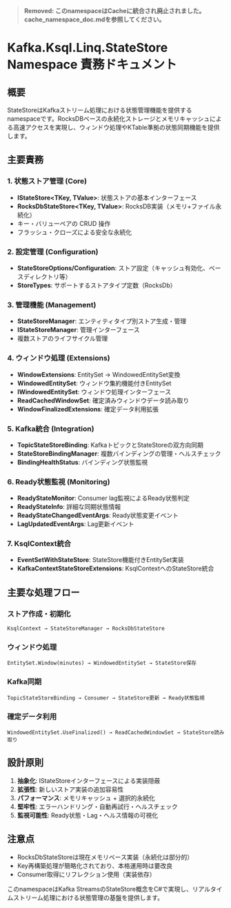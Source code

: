 > **Removed: このnamespaceはCacheに統合され廃止されました。cache_namespace_doc.mdを参照してください。**

# Kafka.Ksql.Linq.StateStore Namespace 責務ドキュメント

## 概要
StateStoreはKafkaストリーム処理における状態管理機能を提供するnamespaceです。RocksDBベースの永続化ストレージとメモリキャッシュによる高速アクセスを実現し、ウィンドウ処理やKTable準拠の状態同期機能を提供します。

## 主要責務

### 1. 状態ストア管理 (Core)
- **IStateStore<TKey, TValue>**: 状態ストアの基本インターフェース
- **RocksDbStateStore<TKey, TValue>**: RocksDB実装（メモリ+ファイル永続化）
- キー・バリューペアの CRUD 操作
- フラッシュ・クローズによる安全な永続化

### 2. 設定管理 (Configuration)
- **StateStoreOptions/Configuration**: ストア設定（キャッシュ有効化、ベースディレクトリ等）
- **StoreTypes**: サポートするストアタイプ定数（RocksDb）

### 3. 管理機能 (Management)
- **StateStoreManager**: エンティティタイプ別ストア生成・管理
- **IStateStoreManager**: 管理インターフェース
- 複数ストアのライフサイクル管理

### 4. ウィンドウ処理 (Extensions)
- **WindowExtensions**: EntitySet → WindowedEntitySet変換
- **WindowedEntitySet<T>**: ウィンドウ集約機能付きEntitySet
- **IWindowedEntitySet<T>**: ウィンドウ処理インターフェース
- **ReadCachedWindowSet<T>**: 確定済みウィンドウデータ読み取り
- **WindowFinalizedExtensions**: 確定データ利用拡張

### 5. Kafka統合 (Integration)
- **TopicStateStoreBinding<T>**: KafkaトピックとStateStoreの双方向同期
- **StateStoreBindingManager**: 複数バインディングの管理・ヘルスチェック
- **BindingHealthStatus**: バインディング状態監視

### 6. Ready状態監視 (Monitoring)
- **ReadyStateMonitor**: Consumer lag監視によるReady状態判定
- **ReadyStateInfo**: 詳細な同期状態情報
- **ReadyStateChangedEventArgs**: Ready状態変更イベント
- **LagUpdatedEventArgs**: Lag更新イベント

### 7. KsqlContext統合
- **EventSetWithStateStore<T>**: StateStore機能付きEntitySet実装
- **KafkaContextStateStoreExtensions**: KsqlContextへのStateStore統合

## 主要な処理フロー

### ストア作成・初期化
```
KsqlContext → StateStoreManager → RocksDbStateStore
```

### ウィンドウ処理
```
EntitySet.Window(minutes) → WindowedEntitySet → StateStore保存
```

### Kafka同期
```
TopicStateStoreBinding → Consumer → StateStore更新 → Ready状態監視
```

### 確定データ利用
```
WindowedEntitySet.UseFinalized() → ReadCachedWindowSet → StateStore読み取り
```

## 設計原則

1. **抽象化**: IStateStoreインターフェースによる実装隠蔽
2. **拡張性**: 新しいストア実装の追加容易性
3. **パフォーマンス**: メモリキャッシュ + 選択的永続化
4. **堅牢性**: エラーハンドリング・自動再試行・ヘルスチェック
5. **監視可能性**: Ready状態・Lag・ヘルス情報の可視化

## 注意点

- RocksDbStateStoreは現在メモリベース実装（永続化は部分的）
- Key再構築処理が簡略化されており、本格運用時は要改良
- Consumer取得にリフレクション使用（実装依存）

このnamespaceはKafka StreamsのStateStore概念をC#で実現し、リアルタイムストリーム処理における状態管理の基盤を提供します。
